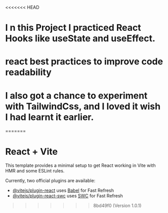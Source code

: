 <<<<<<< HEAD
# I n this Project I practiced React Hooks like useState and useEffect.
#  react best practices to improve code readability
# I also got a chance to experiment with TailwindCss, and I loved it wish I had learnt it earlier.
=======
# React + Vite

This template provides a minimal setup to get React working in Vite with HMR and some ESLint rules.

Currently, two official plugins are available:

- [@vitejs/plugin-react](https://github.com/vitejs/vite-plugin-react/blob/main/packages/plugin-react/README.md) uses [Babel](https://babeljs.io/) for Fast Refresh
- [@vitejs/plugin-react-swc](https://github.com/vitejs/vite-plugin-react-swc) uses [SWC](https://swc.rs/) for Fast Refresh
>>>>>>> 8bd49f0 (Version 1.0.1)
